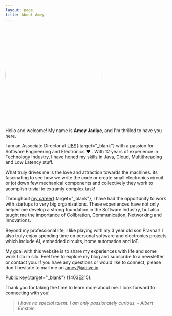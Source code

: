 ```yaml
---
layout: page
title: About Amey
---
```

<img src="https://avatars.githubusercontent.com/u/2662046" class="align-right" style="border-radius: 50%;" width="300" alt="">


Hello and welcome! My name is **Amey Jadiye**, and I'm thrilled to have you here.

I am an Associate Director at [UBS](https://en.wikipedia.org/wiki/UBS){:target="_blank"} with a passion for Software Engineering and Electronics :heart: . With 12 years of experience in Technology Industry, I have honed my skills in Java, Cloud, Multithreading and Low Latency stuff.


What truly drives me is the love and attraction towards the machines. its fascinating to see how we write the code or create small electronics circuit or jot down few mechanical components and collectively they work to acomplish trivial to extramly complex task!

Throughout [my career](https://github.com/ameyjadiye/ameyjadiye-cv/raw/master/resume.pdf){:target="_blank"}, I have had the opportunity to work with startups to very big organizations. These experiences have not only helped me develop a strong foundation in the Software Industry, but also taught me the importance of Collbration, Communication, Networking and Innovations.

Beyond my professional life, I like playing with my 3 year old son Prakhar! I also truly enjoy spending time on personal software and electronics projects which include AI, embedded circuits, home automation and IoT.

My goal with this website is to share my experiences with life and some work I do in silo. Feel free to explore my blog and subscribe to a newsletter or contact you. If you have any questions or would like to connect, please don't hesitate to mail me on <a href="mailto:amey@jadiye.in"> amey@jadiye.in </a>

[Public key](http://amey.jadiye.in/files/ameyjadiye_gpg_key.asc){:target="_blank"} (1403E215).

Thank you for taking the time to learn more about me. I look forward to connecting with you!

> _I have no special talent. I am only passionately curious. – Albert Einstein_
